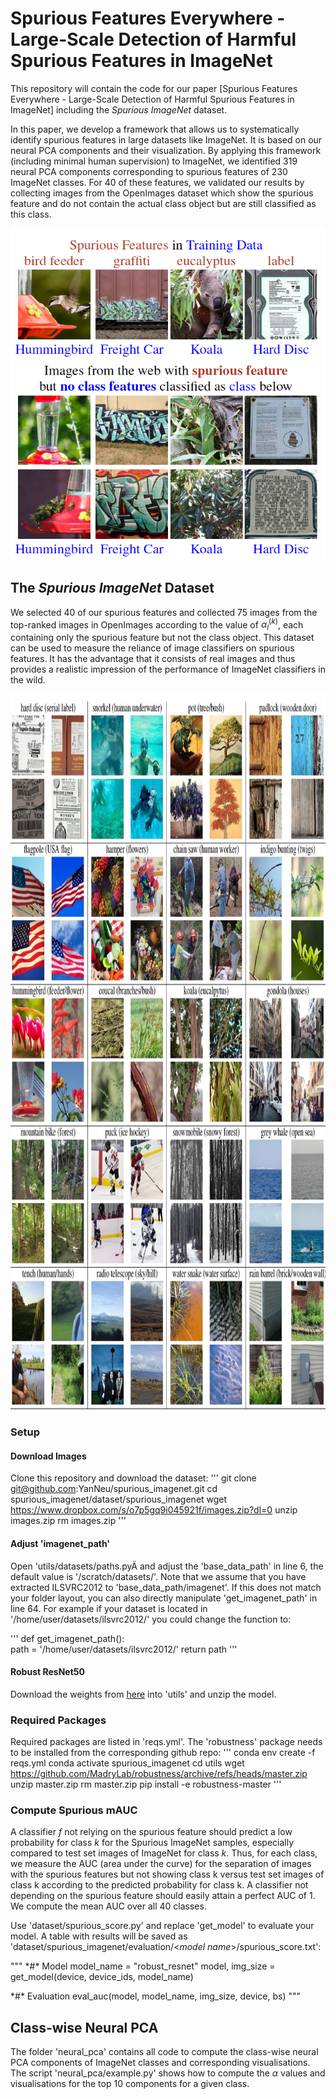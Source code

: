 # Spurious Features Everywhere - Large-Scale Detection of Harmful Spurious Features in ImageNet

This repository will contain the code for our paper [Spurious Features Everywhere - Large-Scale Detection of Harmful Spurious Features in ImageNet] including the *Spurious ImageNet* dataset.

In this paper, we develop a framework that allows us to systematically identify spurious features in large datasets like ImageNet. It is based on our neural PCA components and their visualization.
By applying this framework (including minimal human supervision) to ImageNet, we identified 319 neural PCA components corresponding to spurious features of 230 ImageNet classes. For 40 of these features, we validated our results by 
collecting images from the OpenImages dataset which show the spurious feature and do not contain the actual class object but are still classified as this class. 

<p align="center">
  <img width="505" height="531" src="./example_images/teaser.png">
</p>

## The *Spurious ImageNet* Dataset
We selected 40 of our spurious features and collected 75 images from the top-ranked images in OpenImages according to the value of $\alpha_l^(k)$, each containing only the spurious feature but not the class object.
This dataset can be used to measure the reliance of image classifiers on spurious features. It has the advantage that it consists of real images and thus provides a realistic impression of the performance of ImageNet classifiers in 
the wild. 

<p align="center">
  <img width="937" height="1145" src="./example_images/examples_spurious_imagenet.jpg">
</p>

### Setup
#### Download Images
Clone this repository and download the dataset:
'''
git clone git@github.com:YanNeu/spurious_imagenet.git
cd spurious_imagenet/dataset/spurious_imagenet
wget https://www.dropbox.com/s/o7p5gq9i045921f/images.zip?dl=0
unzip images.zip
rm images.zip
'''

#### Adjust 'imagenet_path'
Open 'utils/datasets/paths.pyÄ and adjust the 'base_data_path' in line 6, the default value is '/scratch/datasets/'. Note that we assume that you have extracted ILSVRC2012 to 'base_data_path/imagenet'. If this does not match your folder layout, you can also directly manipulate 'get_imagenet_path' in line 64. For example if your dataset is located in '/home/user/datasets/ilsvrc2012/' you could change the function to:

'''
def get_imagenet_path():  
    path = '/home/user/datasets/ilsvrc2012/' 
    return path
'''

#### Robust ResNet50
Download the weights from [here](https://drive.google.com/file/d/169fhxn5X2_1-5vWTepkKJZRMdr8z4b9p/view?usp=sharing) into 'utils' and unzip the model.

### Required Packages
Required packages are listed in 'reqs.yml'. The 'robustness' package needs to be installed from the corresponding github repo:
'''
conda env create -f reqs.yml
conda activate spurious_imagenet
cd utils
wget https://github.com/MadryLab/robustness/archive/refs/heads/master.zip
unzip master.zip
rm master.zip
pip install -e robustness-master
'''

### Compute Spurious mAUC
A classifier $f$ not relying on the spurious feature should predict a low probability for class $k$ for the Spurious ImageNet samples, especially compared to test set images of ImageNet for class $k$. Thus, for each class, we measure the AUC (area under the curve) for the separation of images with the spurious features but not showing class k versus test set images of class k according to the predicted probability for class k. A classifier not depending on the spurious feature should easily attain a perfect AUC of 1. We compute the mean AUC over all 40 classes.

Use 'dataset/spurious_score.py' and replace 'get_model' to evaluate your model. A table with results will be saved as 'dataset/spurious_imagenet/evaluation/<*model name*>/spurious_score.txt':

"""
\*#\* Model
model_name = "robust_resnet"
model, img_size = get_model(device, device_ids, model_name)
    
\*#\* Evaluation
eval_auc(model, model_name, img_size, device, bs)
"""


## Class-wise Neural PCA
The folder 'neural_pca' contains all code to compute the class-wise neural PCA components of ImageNet classes and corresponding visualisations. The script 'neural_pca/example.py' shows how to compute the $\alpha$ values and visualisations for the top 10 components for a given class.

